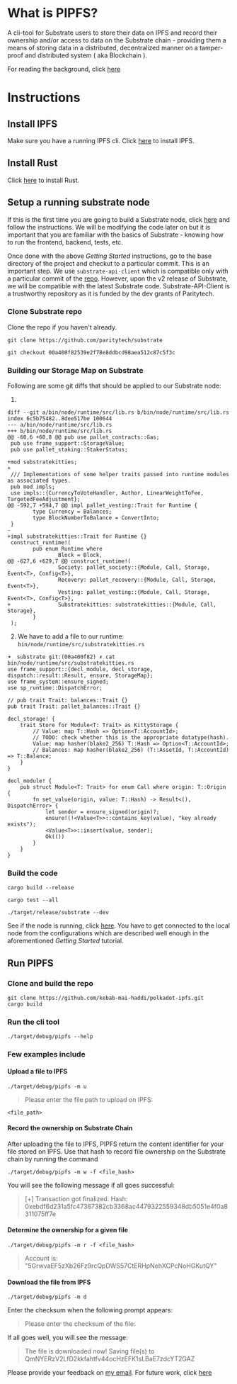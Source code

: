 # What is PIPFS?
A cli-tool for Substrate users to store their data on IPFS and record their ownership and/or access to data on the Substrate chain - providing them a means of storing data in a distributed, decentralized manner on a tamper-proof and distributed system ( aka Blockchain ).

For reading the background, click [here](Background.md)

# Instructions
## Install IPFS
Make sure you have a running IPFS cli. Click [here](https://ipfs.io/#install) to install IPFS.
## Install Rust
Click [here](https://www.rust-lang.org/tools/install) to install Rust.
## Setup a running substrate node
If this is the first time you are going to build a Substrate node, click [here](https://substrate.dev/docs/en/overview/getting-started/) and follow the instructions. We will be modifying the code later on but it is important that you are familiar with the basics of Substrate - knowing how to run the frontend, backend, tests, etc.

Once done with the above _Getting Started_ instructions, go to the base directory of the project and checkut to a particular commit. This is an important step. We use `substrate-api-client` which is compatible only with a particular commit of the [repo](github.com/paritytech/substrate). However, upon the v2 release of Substrate, we will be compatible with the latest Substrate code. Substrate-API-Client is a trustworthy repository as it is funded by the dev grants of Paritytech.
### Clone Substrate repo
Clone the repo if you haven't already.

`git clone https://github.com/paritytech/substrate`

`git checkout 00a400f82539e2f78e8ddbcd98aea512c87c5f3c`

### Building our Storage Map on Substrate
Following are some git diffs that should be applied to our Substrate node:

1. 
```
diff --git a/bin/node/runtime/src/lib.rs b/bin/node/runtime/src/lib.rs
index 6c5b75482..8dee517be 100644
--- a/bin/node/runtime/src/lib.rs
+++ b/bin/node/runtime/src/lib.rs
@@ -60,6 +60,8 @@ pub use pallet_contracts::Gas;
 pub use frame_support::StorageValue;
 pub use pallet_staking::StakerStatus;

+mod substratekitties;
+
 /// Implementations of some helper traits passed into runtime modules as associated types.
 pub mod impls;
 use impls::{CurrencyToVoteHandler, Author, LinearWeightToFee, TargetedFeeAdjustment};
@@ -592,7 +594,7 @@ impl pallet_vesting::Trait for Runtime {
        type Currency = Balances;
        type BlockNumberToBalance = ConvertInto;
 }
-
+impl substratekitties::Trait for Runtime {}
 construct_runtime!(
        pub enum Runtime where
                Block = Block,
@@ -627,6 +629,7 @@ construct_runtime!(
                Society: pallet_society::{Module, Call, Storage, Event<T>, Config<T>},
                Recovery: pallet_recovery::{Module, Call, Storage, Event<T>},
                Vesting: pallet_vesting::{Module, Call, Storage, Event<T>, Config<T>},
+               Substratekitties: substratekitties::{Module, Call, Storage},
        }
 );
 ```

 2. We have to add a file to our runtime: `bin/node/runtime/src/substratekitties.rs`
```
➜  substrate git:(00a400f82) ✗ cat bin/node/runtime/src/substratekitties.rs
use frame_support::{decl_module, decl_storage, dispatch::result::Result, ensure, StorageMap};
use frame_system::ensure_signed;
use sp_runtime::DispatchError;

// pub trait Trait: balances::Trait {}
pub trait Trait: pallet_balances::Trait {}

decl_storage! {
    trait Store for Module<T: Trait> as KittyStorage {
        // Value: map T::Hash => Option<T::AccountId>;
        // TODO: check whether this is the appropriate datatype(hash).
        Value: map hasher(blake2_256) T::Hash => Option<T::AccountId>;
        // Balances: map hasher(blake2_256) (T::AssetId, T::AccountId) => T::Balance;
    }
}

decl_module! {
    pub struct Module<T: Trait> for enum Call where origin: T::Origin {
        fn set_value(origin, value: T::Hash) -> Result<(), DispatchError> {
            let sender = ensure_signed(origin)?;
            ensure!(!<Value<T>>::contains_key(value), "key already exists");
            <Value<T>>::insert(value, sender);
            Ok(())
        }
    }
}
```

### Build the code
`cargo build --release`

`cargo test --all`

`./target/release/substrate --dev`

See if the node is running, click [here](https://polkadot.js.org/apps/#/accounts). You have to get connected to the local node from the configurations which are described well enough in the aforementioned _Getting Started_ tutorial.

## Run PIPFS
### Clone and build the repo
```
git clone https://github.com/kebab-mai-haddi/polkadot-ipfs.git 
cargo build
```
### Run the cli tool
```
./target/debug/pipfs --help
```
### Few examples include
#### Upload a file to IPFS
```
./target/debug/pipfs -m u
```
>Please enter the file path to upload on IPFS:
```
<file_path>
```
#### Record the ownership on Substrate Chain
After uploading the file to IPFS, PIPFS return the content identifier for your file stored on IPFS. Use that hash to record file ownership on the Substrate chain by running the command
```
./target/debug/pipfs -m w -f <file_hash>
```
You will see the following message if all goes successful:
>[+] Transaction got finalized. Hash: 0xebdf6d231a5fc47367382cb3368ac4479322559348db5051e4f0a8311075ff7e

#### Determine the ownership for a given file
```
./target/debug/pipfs -m r -f <file_hash>
```
> Account is: "5GrwvaEF5zXb26Fz9rcQpDWS57CtERHpNehXCPcNoHGKutQY"

#### Download the file from IPFS
```
./target/debug/pipfs -m d
```
Enter the checksum when the following prompt appears:
> Please enter the checksum of the file:

If all goes well, you will see the message:
> The file is downloaded now!
> Saving file(s) to QmNYERzV2LfD2kkfahtfv44ocHzEFK1sLBaE7zdcYT2GAZ

Please provide your feedback on [my email](mailto:hi@aviralsrivastava.com). For future work, click [here](Future_Work.md)